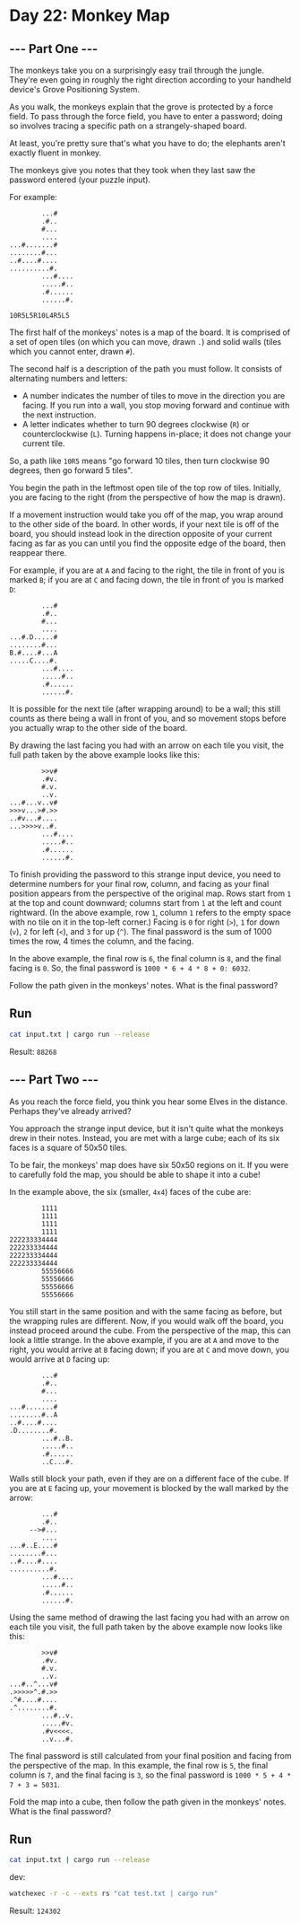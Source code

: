 # Day 22: Monkey Map

## --- Part One ---

The monkeys take you on a surprisingly easy trail through the jungle. They're even going in roughly the right direction according to your handheld device's Grove Positioning System.

As you walk, the monkeys explain that the grove is protected by a force field. To pass through the force field, you have to enter a password; doing so involves tracing a specific path on a strangely-shaped board.

At least, you're pretty sure that's what you have to do; the elephants aren't exactly fluent in monkey.

The monkeys give you notes that they took when they last saw the password entered (your puzzle input).

For example:

```
        ...#
        .#..
        #...
        ....
...#.......#
........#...
..#....#....
..........#.
        ...#....
        .....#..
        .#......
        ......#.

10R5L5R10L4R5L5
```

The first half of the monkeys' notes is a map of the board. It is comprised of a set of open tiles (on which you can move, drawn `.`) and solid walls (tiles which you cannot enter, drawn `#`).

The second half is a description of the path you must follow. It consists of alternating numbers and letters:

- A number indicates the number of tiles to move in the direction you are facing. If you run into a wall, you stop moving forward and continue with the next instruction.
- A letter indicates whether to turn 90 degrees clockwise (`R`) or counterclockwise (`L`). Turning happens in-place; it does not change your current tile.

So, a path like `10R5` means "go forward 10 tiles, then turn clockwise 90 degrees, then go forward 5 tiles".

You begin the path in the leftmost open tile of the top row of tiles. Initially, you are facing to the right (from the perspective of how the map is drawn).

If a movement instruction would take you off of the map, you wrap around to the other side of the board. In other words, if your next tile is off of the board, you should instead look in the direction opposite of your current facing as far as you can until you find the opposite edge of the board, then reappear there.

For example, if you are at `A` and facing to the right, the tile in front of you is marked `B`; if you are at `C` and facing down, the tile in front of you is marked `D`:

```
        ...#
        .#..
        #...
        ....
...#.D.....#
........#...
B.#....#...A
.....C....#.
        ...#....
        .....#..
        .#......
        ......#.
```

It is possible for the next tile (after wrapping around) to be a wall; this still counts as there being a wall in front of you, and so movement stops before you actually wrap to the other side of the board.

By drawing the last facing you had with an arrow on each tile you visit, the full path taken by the above example looks like this:

```
        >>v#    
        .#v.    
        #.v.    
        ..v.    
...#...v..v#    
>>>v...>#.>>    
..#v...#....    
...>>>>v..#.    
        ...#....
        .....#..
        .#......
        ......#.
```

To finish providing the password to this strange input device, you need to determine numbers for your final row, column, and facing as your final position appears from the perspective of the original map. Rows start from `1` at the top and count downward; columns start from `1` at the left and count rightward. (In the above example, row `1`, column `1` refers to the empty space with no tile on it in the top-left corner.) Facing is `0` for right (`>`), `1` for down (`v`), `2` for left (`<`), and `3` for up (`^`). The final password is the sum of 1000 times the row, 4 times the column, and the facing.

In the above example, the final row is `6`, the final column is `8`, and the final facing is `0`. So, the final password is `1000 * 6 + 4 * 8 + 0: 6032`.

Follow the path given in the monkeys' notes. What is the final password?

## Run

```sh
cat input.txt | cargo run --release
```

Result: `88268`


## --- Part Two ---

As you reach the force field, you think you hear some Elves in the distance. Perhaps they've already arrived?

You approach the strange input device, but it isn't quite what the monkeys drew in their notes. Instead, you are met with a large cube; each of its six faces is a square of 50x50 tiles.

To be fair, the monkeys' map does have six 50x50 regions on it. If you were to carefully fold the map, you should be able to shape it into a cube!

In the example above, the six (smaller, `4x4`) faces of the cube are:

```
        1111
        1111
        1111
        1111
222233334444
222233334444
222233334444
222233334444
        55556666
        55556666
        55556666
        55556666
```

You still start in the same position and with the same facing as before, but the wrapping rules are different. Now, if you would walk off the board, you instead proceed around the cube. From the perspective of the map, this can look a little strange. In the above example, if you are at `A` and move to the right, you would arrive at `B` facing down; if you are at `C` and move down, you would arrive at `D` facing up:

```
        ...#
        .#..
        #...
        ....
...#.......#
........#..A
..#....#....
.D........#.
        ...#..B.
        .....#..
        .#......
        ..C...#.
```

Walls still block your path, even if they are on a different face of the cube. If you are at `E` facing up, your movement is blocked by the wall marked by the arrow:

```
        ...#
        .#..
     -->#...
        ....
...#..E....#
........#...
..#....#....
..........#.
        ...#....
        .....#..
        .#......
        ......#.
```

Using the same method of drawing the last facing you had with an arrow on each tile you visit, the full path taken by the above example now looks like this:

```
        >>v#    
        .#v.    
        #.v.    
        ..v.    
...#..^...v#    
.>>>>>^.#.>>    
.^#....#....    
.^........#.    
        ...#..v.
        .....#v.
        .#v<<<<.
        ..v...#.
```

The final password is still calculated from your final position and facing from the perspective of the map. In this example, the final row is `5`, the final column is `7`, and the final facing is `3`, so the final password is `1000 * 5 + 4 * 7 + 3 = 5031`.

Fold the map into a cube, then follow the path given in the monkeys' notes. What is the final password?

## Run

```sh
cat input.txt | cargo run --release
```

dev:

```sh
watchexec -r -c --exts rs "cat test.txt | cargo run"
```

Result: `124302`

